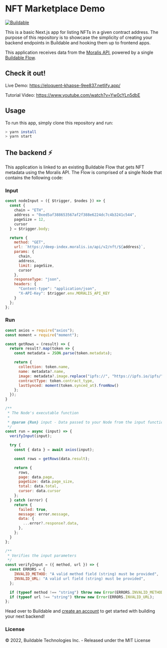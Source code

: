 # NFT Marketplace Demo 
[![Buildable](https://assets.buildable.dev/buildable-logos/powered-by-buildable.svg)](https://buildable.dev)

This is a basic Next.js app for listing NFTs in a given contract address. The purpose of this repository is to showcase the simplicity of creating your backend endpoints in Buildable and hooking them up to frontend apps.

This application receives data from the [Moralis API](https://moralis.io/), powered by a single [Buildable Flow](https://docs.buildable.dev/core-products/flows).


## Check it out!

Live Demo: https://eloquent-khapse-9ee837.netlify.app/

Tutorial Video: https://www.youtube.com/watch?v=Yw0cYLn5dbE

## Usage

To run this app, simply clone this repository and run:

```bash
> yarn install
> yarn start
```

## The backend ⚡️

This application is linked to an existing Buildable Flow that gets NFT metadata using the Moralis API. The Flow is comprised of a single Node that contains the following code:

### Input

```javascript
const nodeInput = ({ $trigger, $nodes }) => {
  const { 
    chain = "ETH",
    address = "0xed5af388653567af2f388e6224dc7c4b3241c544",
    pageSize = 12,
    cursor
  } = $trigger.body;

  return {
    method: "GET",
    url: `https://deep-index.moralis.io/api/v2/nft/${address}`,
    params: {
      chain,
      address,
      limit: pageSize,
      cursor
    },
    responseType: "json",
    headers: {
      "Content-type": "application/json",
      "X-API-Key": $trigger.env.MORALIS_API_KEY
    }
  };
};
```

### Run

```javascript
const axios = require("axios");
const moment = require("moment");

const getRows = (result) => {
  return result?.map(token => {
    const metadata = JSON.parse(token.metadata);

    return {
      collection: token.name,
      name: metadata?.name,
      image: metadata?.image.replace("ipfs://", "https://ipfs.io/ipfs/"),
      contractType: token.contract_type,
      lastSynced: moment(token.synced_at).fromNow()
    };
  });
}

/**
 * The Node's executable function
 *
 * @param {Run} input - Data passed to your Node from the input function
 */
const run = async (input) => {
  verifyInput(input);

  try {
    const { data } = await axios(input);

    const rows = getRows(data.result);

    return {
      rows,
      page: data.page,
      pageSize: data.page_size,
      total: data.total,
      cursor: data.cursor
    };
  } catch (error) {
    return {
      failed: true,
      message: error.message,
      data: {
        ...error?.response?.data,
      },
    };
  }
};

/**
 * Verifies the input parameters
 */
const verifyInput = ({ method, url }) => {
  const ERRORS = {
    INVALID_METHOD: "A valid method field (string) must be provided",
    INVALID_URL: "A valid url field (string) must be provided",
  };

  if (typeof method !== "string") throw new Error(ERRORS.INVALID_METHOD);
  if (typeof url !== "string") throw new Error(ERRORS.INVALID_URL);
};
```


Head over to Buildable and [create an account](https://welcome.buildable.dev/) to get started with building your next backend!


### License

© 2022, Buildable Technologies Inc. - Released under the MIT License
